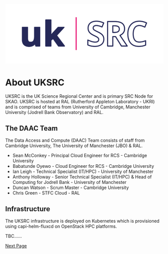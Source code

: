 ![Local Image](images/SKAO_ukSRC_logo_nostrapline_colour_rgb.png)

# About UKSRC

UKSRC is the UK Science Regional Center and is primary SRC Node for SKAO. UKSRC is hosted at RAL (Rutherford Appleton Laboratory - UKRI) and is comprised of teams from University of Cambridge, Manchester University (Jodrell Bank Observatory) and RAL.

## The DAAC Team

The Data Access and Compute (DAAC) Team consists of staff from Cambridge University, The University of Manchester (JBO) & RAL.

* Sean McConkey - Principal Cloud Engineer for RCS - Cambridge University
* Babatunde Oyewo - Cloud Engineer for RCS - Cambridge University
* Ian Leigh - Technical Specialist (IT/HPC) - University of Manchester
* Anthony Holloway - Senior Technical Specialist (IT/HPC) & Head of Computing for Jodrell Bank - University of Manchester
* Duncan Watson - Scrum Master  - Cambridge University
* Chris Green - STFC Cloud - RAL


## Infrastructure

The UKSRC infrastructure is deployed on Kubernetes which is provisioned using capi-helm-fluxcd on OpenStack HPC platforms.

TBC......


[Next Page](./deploy-prereqs.md)